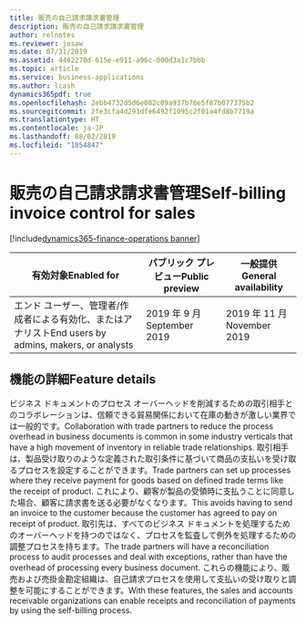 ```yaml
---
title: 販売の自己請求請求書管理
description: 販売の自己請求請求書管理
author: relnotes
ms.reviewer: josaw
ms.date: 07/31/2019
ms.assetid: 4462278d-615e-e911-a96c-000d3a1c7bbb
ms.topic: article
ms.service: business-applications
ms.author: lcash
dynamics365pdf: true
ms.openlocfilehash: 2ebb4732d5d6e082c09a937b76e5f87b077375b2
ms.sourcegitcommit: 2fe3cfa4d291dfe6492f1095c2f01a4fd8b7719a
ms.translationtype: HT
ms.contentlocale: ja-JP
ms.lasthandoff: 08/02/2019
ms.locfileid: "1854847"
---
```

# <a name="self-billing-invoice-control-for-sales"></a><span data-ttu-id="475ca-103">販売の自己請求請求書管理</span><span class="sxs-lookup"><span data-stu-id="475ca-103">Self-billing invoice control for sales</span></span>
[!include[dynamics365-finance-operations banner](../includes/dynamics365-finance-operations.md)]

| <span data-ttu-id="475ca-104">有効対象</span><span class="sxs-lookup"><span data-stu-id="475ca-104">Enabled for</span></span>    |  <span data-ttu-id="475ca-105">パブリック プレビュー</span><span class="sxs-lookup"><span data-stu-id="475ca-105">Public preview</span></span> | <span data-ttu-id="475ca-106">一般提供</span><span class="sxs-lookup"><span data-stu-id="475ca-106">General availability</span></span> | 
| ---------- | ---------- |---------- |
|<span data-ttu-id="475ca-107">エンド ユーザー、管理者/作成者による有効化、またはアナリスト</span><span class="sxs-lookup"><span data-stu-id="475ca-107">End users by admins, makers, or analysts</span></span>|<span data-ttu-id="475ca-108">2019 年 9 月</span><span class="sxs-lookup"><span data-stu-id="475ca-108">September 2019</span></span>| <span data-ttu-id="475ca-109">2019 年 11 月</span><span class="sxs-lookup"><span data-stu-id="475ca-109">November 2019</span></span>|






## <a name="feature-details"></a><span data-ttu-id="475ca-110">機能の詳細</span><span class="sxs-lookup"><span data-stu-id="475ca-110">Feature details</span></span>
<!--feature detail start -->
<span data-ttu-id="475ca-111">ビジネス ドキュメントのプロセス オーバーヘッドを削減するための取引相手とのコラボレーションは、信頼できる貿易関係において在庫の動きが激しい業界では一般的です。</span><span class="sxs-lookup"><span data-stu-id="475ca-111">Collaboration with trade partners to reduce the process overhead in business documents is common in some industry verticals that have a high movement of inventory in reliable trade relationships.</span></span> <span data-ttu-id="475ca-112">取引相手は、製品受け取りのような定義された取引条件に基づいて商品の支払いを受け取るプロセスを設定することができます。</span><span class="sxs-lookup"><span data-stu-id="475ca-112">Trade partners can set up processes where they receive payment for goods based on defined trade terms like the receipt of product.</span></span> <span data-ttu-id="475ca-113">これにより、顧客が製品の受領時に支払うことに同意した場合、顧客に請求書を送る必要がなくなります。</span><span class="sxs-lookup"><span data-stu-id="475ca-113">This avoids having to send an invoice to the customer because the customer has agreed to pay on receipt of product.</span></span> <span data-ttu-id="475ca-114">取引先は、すべてのビジネス ドキュメントを処理するためのオーバーヘッドを持つのではなく、プロセスを監査して例外を処理するための調整プロセスを持ちます。</span><span class="sxs-lookup"><span data-stu-id="475ca-114">The trade partners will have a reconciliation process to audit processes and deal with exceptions, rather than have the overhead of processing every business document.</span></span> <span data-ttu-id="475ca-115">これらの機能により、販売および売掛金勘定組織は、自己請求プロセスを使用して支払いの受け取りと調整を可能にすることができます。</span><span class="sxs-lookup"><span data-stu-id="475ca-115">With these features, the sales and accounts receivable organizations can enable receipts and reconciliation of payments by using the self-billing process.</span></span>
<!--feature detail end -->











